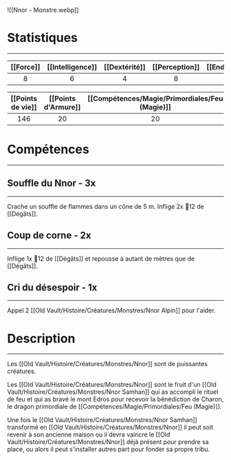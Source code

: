 ![[Nnor - Monstre.webp]]
# Statistiques
---

| [[Force]] | [[Intelligence]] | [[Dextérité]] | [[Perception]] | [[Endurance]] | [[Charisme]] | [[Initiative]] |
| :-------: | :--------------: | :-----------: | :------------: | :-----------: | :----------: | -------------- |
|     8     |        6         |       4       |       8        |      10       |      4       | 24             |

| [[Points de vie]] | [[Points d'Armure]] | [[Compétences/Magie/Primordiales/Feu (Magie)]] | [[Compétences/Magie/Primordiales/Eau (Magie)]] | [[Compétences/Magie/Primordiales/Terre (Magie)]] | [[Compétences/Magie/Primordiales/Vent (Magie)]] | [[Compétences/Magie/Primordiales/Foudre (Magie)]] |
| :---------------: | :-----------------: | :-------------: | :-------------: | :---------------: | :--------------: | :----------------: |
|        146        |         20          |       20        |       20        |        20         |        20        |         20         |
# Compétences
---
## Souffle du Nnor - 3x
---
Crache un souffle de flammes dans un cône de 5 m. Inflige 2x 🎲12 de [[Dégâts]].

## Coup de corne - 2x
---
Inflige 1x 🎲12 de [[Dégâts]] et repousse à autant de mètres que de [[Dégâts]].

## Cri du désespoir - 1x
---
Appel 2 [[Old Vault/Histoire/Créatures/Monstres/Nnor Alpin]] pour l'aider.

# Description
---
Les [[Old Vault/Histoire/Créatures/Monstres/Nnor]] sont de puissantes créatures.

Les [[Old Vault/Histoire/Créatures/Monstres/Nnor]] sont le fruit d'un [[Old Vault/Histoire/Créatures/Monstres/Nnor Samhan]] qui as accompli le rituel de feu et qui as bravé le mont Edros pour recevoir la bénédiction de Charon, le dragon primordiale de [[Compétences/Magie/Primordiales/Feu (Magie)]].

Une fois le [[Old Vault/Histoire/Créatures/Monstres/Nnor Samhan]] transformé en [[Old Vault/Histoire/Créatures/Monstres/Nnor]] il peut soit revenir à son ancienne maison ou il devra vaincre le [[Old Vault/Histoire/Créatures/Monstres/Nnor]] déjà présent pour prendre sa place, ou alors il peut s'installer autres part pour fonder sa propre tribu.